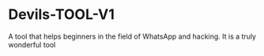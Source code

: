 # Devils-TOOL-V1
A tool that helps beginners in the field of WhatsApp and hacking. It is a truly wonderful tool

